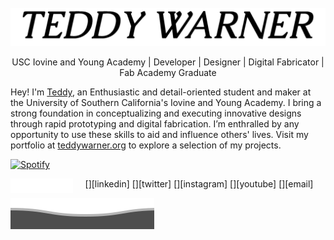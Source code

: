 [linkedin]: https://www.linkedin.com/in/teddy-warner-880974200/
[twitter]: https://twitter.com/WarnerTeddy
[instagram]: https://www.instagram.com/teddymakesstuff/
[youtube]: https://www.youtube.com/@teddywarner
[email]: mailto:<Twarner491@gmail.com>

<br>

<img alt="TeddyWarner" src="https://github.com/Twarner491/Twarner491/blob/main/assets/loader.gif" />

<p align="center">
USC Iovine and Young Academy | Developer | Designer | Digital Fabricator | Fab Academy Graduate
  
Hey! I'm <a href="https://teddywarner.org/about-me/about">Teddy</a>, an Enthusiastic and detail-oriented student and maker at the University of Southern California's Iovine and Young Academy. I bring a strong foundation in conceptualizing and executing innovative designs through rapid prototyping and digital fabrication. I’m enthralled by any opportunity to use these skills to aid and influence others' lives. Visit my portfolio at <a href="https://teddywarner.org">teddywarner.org</a> to explore a selection of my projects.

</p>

[![Spotify](https://novatorem-oqoqm52ci-twarner491.vercel.app/api/spotify)](https://open.spotify.com/user/mskz5e4dyzv4cb4kkn73iipq0?si=5eba25ddc4f74313)

<p align="center">
[<img align="left" alt="LinkedIn - Teddy Warner" title="LinkedIn - Teddy Warner" width="20px" src="https://raw.githubusercontent.com/Twarner491/Twarner491/main/assets/icons/linkedin.svg" />][linkedin]
[<img align="left" alt="Twitter - WarnerTeddy" title="Twitter - @WarnerTeddy" width="20px" src="https://raw.githubusercontent.com/Twarner491/Twarner491/main/assets/icons/square-x-twitter.svg" />][twitter]
[<img align="left" alt="Instagram - @teddymakesstuff" title="Instagram - Teddy Warner" width="20px" src="https://raw.githubusercontent.com/Twarner491/Twarner491/main/assets/icons/square-instagram.svg" />][instagram]
[<img align="left" alt="Youtube - @teddywarner" title="Instagram - Teddy Warner" width="20px" src="https://raw.githubusercontent.com/Twarner491/Twarner491/main/assets/icons/square-youtube.svg" />][youtube]
[<img align="left" alt="Email - twarner491@gmail.com" title="Email - Twarner491@gmail.com" width="20px" src="https://raw.githubusercontent.com/Twarner491/Twarner491/main/assets/icons/square-envelope-solid.svg" />][email]

</p>

![](https://raw.githubusercontent.com/Twarner491/Twarner491/main/assets/bottom_header.svg)
<br>
</p>
